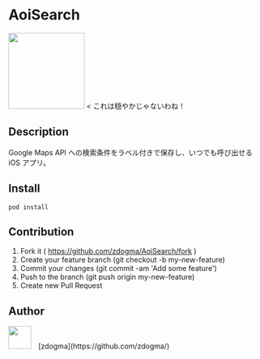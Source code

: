AoiSearch
===

<img src="https://cloud.githubusercontent.com/assets/1973683/23260845/1f0cde4c-fa17-11e6-8c64-798ba8efe8e7.png" width=150px>
< これは穏やかじゃないわね！

## Description
Google Maps API への検索条件をラベル付きで保存し、いつでも呼び出せる iOS アプリ。

## Install
```
pod install
```

## Contribution
1. Fork it ( https://github.com/zdogma/AoiSearch/fork )
2. Create your feature branch (git checkout -b my-new-feature)
3. Commit your changes (git commit -am 'Add some feature')
4. Push to the branch (git push origin my-new-feature)
5. Create new Pull Request

## Author
<img src="https://avatars3.githubusercontent.com/u/1973683?v=3&s=460" width="45px;" style="margin-right: 10px;">
[zdogma](https://github.com/zdogma/)

